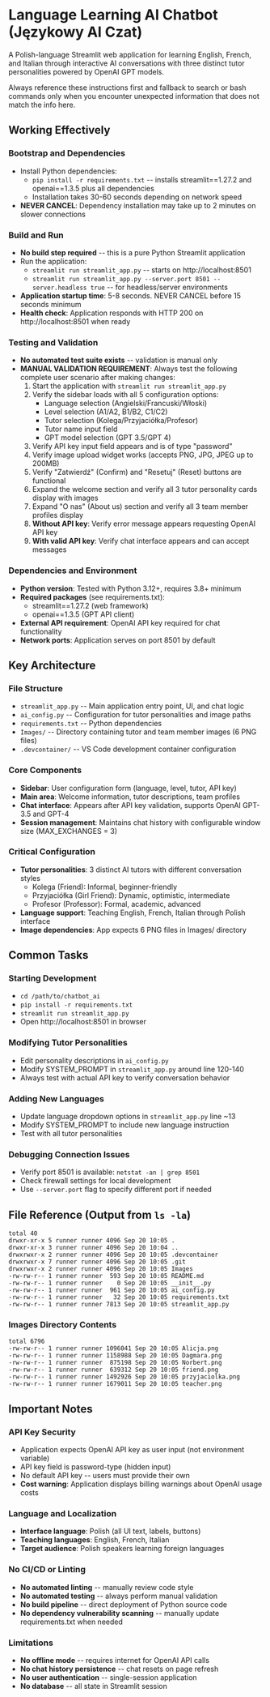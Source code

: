 # Language Learning AI Chatbot (Językowy AI Czat)

A Polish-language Streamlit web application for learning English, French, and Italian through interactive AI conversations with three distinct tutor personalities powered by OpenAI GPT models.

Always reference these instructions first and fallback to search or bash commands only when you encounter unexpected information that does not match the info here.

## Working Effectively

### Bootstrap and Dependencies
- Install Python dependencies:
  - `pip install -r requirements.txt` -- installs streamlit==1.27.2 and openai==1.3.5 plus all dependencies
  - Installation takes 30-60 seconds depending on network speed
- **NEVER CANCEL**: Dependency installation may take up to 2 minutes on slower connections

### Build and Run
- **No build step required** -- this is a pure Python Streamlit application
- Run the application:
  - `streamlit run streamlit_app.py` -- starts on http://localhost:8501
  - `streamlit run streamlit_app.py --server.port 8501 --server.headless true` -- for headless/server environments
- **Application startup time**: 5-8 seconds. NEVER CANCEL before 15 seconds minimum
- **Health check**: Application responds with HTTP 200 on http://localhost:8501 when ready

### Testing and Validation
- **No automated test suite exists** -- validation is manual only
- **MANUAL VALIDATION REQUIREMENT**: Always test the following complete user scenario after making changes:
  1. Start the application with `streamlit run streamlit_app.py`
  2. Verify the sidebar loads with all 5 configuration options:
     - Language selection (Angielski/Francuski/Włoski)
     - Level selection (A1/A2, B1/B2, C1/C2)
     - Tutor selection (Kolega/Przyjaciółka/Profesor)
     - Tutor name input field
     - GPT model selection (GPT 3.5/GPT 4)
  3. Verify API key input field appears and is of type "password"
  4. Verify image upload widget works (accepts PNG, JPG, JPEG up to 200MB)
  5. Verify "Zatwierdź" (Confirm) and "Resetuj" (Reset) buttons are functional
  6. Expand the welcome section and verify all 3 tutor personality cards display with images
  7. Expand "O nas" (About us) section and verify all 3 team member profiles display
  8. **Without API key**: Verify error message appears requesting OpenAI API key
  9. **With valid API key**: Verify chat interface appears and can accept messages

### Dependencies and Environment
- **Python version**: Tested with Python 3.12+, requires 3.8+ minimum
- **Required packages** (see requirements.txt):
  - streamlit==1.27.2 (web framework)
  - openai==1.3.5 (GPT API client)
- **External API requirement**: OpenAI API key required for chat functionality
- **Network ports**: Application serves on port 8501 by default

## Key Architecture

### File Structure
- `streamlit_app.py` -- Main application entry point, UI, and chat logic
- `ai_config.py` -- Configuration for tutor personalities and image paths
- `requirements.txt` -- Python dependencies
- `Images/` -- Directory containing tutor and team member images (6 PNG files)
- `.devcontainer/` -- VS Code development container configuration

### Core Components
- **Sidebar**: User configuration form (language, level, tutor, API key)
- **Main area**: Welcome information, tutor descriptions, team profiles
- **Chat interface**: Appears after API key validation, supports OpenAI GPT-3.5 and GPT-4
- **Session management**: Maintains chat history with configurable window size (MAX_EXCHANGES = 3)

### Critical Configuration
- **Tutor personalities**: 3 distinct AI tutors with different conversation styles
  - Kolega (Friend): Informal, beginner-friendly
  - Przyjaciółka (Girl Friend): Dynamic, optimistic, intermediate
  - Profesor (Professor): Formal, academic, advanced
- **Language support**: Teaching English, French, Italian through Polish interface
- **Image dependencies**: App expects 6 PNG files in Images/ directory

## Common Tasks

### Starting Development
- `cd /path/to/chatbot_ai`
- `pip install -r requirements.txt`
- `streamlit run streamlit_app.py`
- Open http://localhost:8501 in browser

### Modifying Tutor Personalities
- Edit personality descriptions in `ai_config.py`
- Modify SYSTEM_PROMPT in `streamlit_app.py` around line 120-140
- Always test with actual API key to verify conversation behavior

### Adding New Languages
- Update language dropdown options in `streamlit_app.py` line ~13
- Modify SYSTEM_PROMPT to include new language instruction
- Test with all tutor personalities

### Debugging Connection Issues
- Verify port 8501 is available: `netstat -an | grep 8501`
- Check firewall settings for local development
- Use `--server.port` flag to specify different port if needed

## File Reference (Output from `ls -la`)
```
total 40
drwxr-xr-x 5 runner runner 4096 Sep 20 10:05 .
drwxr-xr-x 3 runner runner 4096 Sep 20 10:04 ..
drwxrwxr-x 2 runner runner 4096 Sep 20 10:05 .devcontainer
drwxrwxr-x 7 runner runner 4096 Sep 20 10:05 .git
drwxrwxr-x 2 runner runner 4096 Sep 20 10:05 Images
-rw-rw-r-- 1 runner runner  593 Sep 20 10:05 README.md
-rw-rw-r-- 1 runner runner    0 Sep 20 10:05 __init__.py
-rw-rw-r-- 1 runner runner  961 Sep 20 10:05 ai_config.py
-rw-rw-r-- 1 runner runner   32 Sep 20 10:05 requirements.txt
-rw-rw-r-- 1 runner runner 7813 Sep 20 10:05 streamlit_app.py
```

### Images Directory Contents
```
total 6796
-rw-rw-r-- 1 runner runner 1096041 Sep 20 10:05 Alicja.png
-rw-rw-r-- 1 runner runner 1158988 Sep 20 10:05 Dagmara.png
-rw-rw-r-- 1 runner runner  875198 Sep 20 10:05 Norbert.png
-rw-rw-r-- 1 runner runner  639312 Sep 20 10:05 friend.png
-rw-rw-r-- 1 runner runner 1492926 Sep 20 10:05 przyjaciolka.png
-rw-rw-r-- 1 runner runner 1679011 Sep 20 10:05 teacher.png
```

## Important Notes

### API Key Security
- Application expects OpenAI API key as user input (not environment variable)
- API key field is password-type (hidden input)
- No default API key -- users must provide their own
- **Cost warning**: Application displays billing warnings about OpenAI usage costs

### Language and Localization
- **Interface language**: Polish (all UI text, labels, buttons)
- **Teaching languages**: English, French, Italian
- **Target audience**: Polish speakers learning foreign languages

### No CI/CD or Linting
- **No automated linting** -- manually review code style
- **No automated testing** -- always perform manual validation
- **No build pipeline** -- direct deployment of Python source code
- **No dependency vulnerability scanning** -- manually update requirements.txt when needed

### Limitations
- **No offline mode** -- requires internet for OpenAI API calls
- **No chat history persistence** -- chat resets on page refresh
- **No user authentication** -- single-session application
- **No database** -- all state in Streamlit session